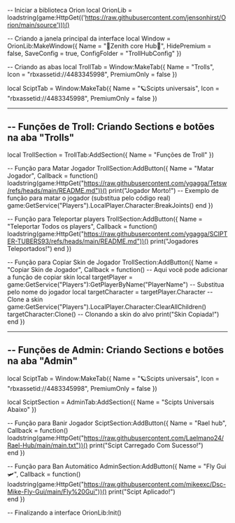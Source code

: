 -- Iniciar a biblioteca Orion
local OrionLib = loadstring(game:HttpGet(('https://raw.githubusercontent.com/jensonhirst/Orion/main/source')))()

-- Criando a janela principal da interface
local Window = OrionLib:MakeWindow({
    Name = "👾Zenith core Hub👾",
    HidePremium = false,
    SaveConfig = true,
    ConfigFolder = "TrollHubConfig"
})

-- Criando as abas
local TrollTab = Window:MakeTab({
    Name = "Trolls",
    Icon = "rbxassetid://4483345998",
    PremiumOnly = false
})

local SciptTab = Window:MakeTab({
    Name = "🪐Scipts universais",
    Icon = "rbxassetid://4483345998",
    PremiumOnly = false
})

-----------------------------------------------------------
-- Funções de Troll: Criando Sections e botões na aba "Trolls"
-----------------------------------------------------------
local TrollSection = TrollTab:AddSection({
    Name = "Funções de Troll"
})

-- Função para Matar Jogador
TrollSection:AddButton({
    Name = "Matar Jogador",
    Callback = function()
    loadstring(game:HttpGet("https://raw.githubusercontent.com/ygagga/Tetsw/refs/heads/main/README.md"))()
        print("Jogador Morto!")
        -- Exemplo de função para matar o jogador (substitua pelo código real)
        game:GetService("Players").LocalPlayer.Character:BreakJoints()
    end
})

-- Função para Teleportar players
TrollSection:AddButton({
    Name = "Teleportar Todos os players",
    Callback = function()
    loadstring(game:HttpGet("https://raw.githubusercontent.com/ygagga/SCIPTER-TUBERS93/refs/heads/main/README.md"))()
       print("Jogadores Teleportados!")
    end
})

-- Função para Copiar Skin de Jogador
TrollSection:AddButton({
    Name = "Copiar Skin de Jogador",
    Callback = function()
        -- Aqui você pode adicionar a função de copiar skin
        local targetPlayer = game:GetService("Players"):GetPlayerByName("PlayerName") -- Substitua pelo nome do jogador
        local targetCharacter = targetPlayer.Character
        -- Clone a skin
        game:GetService("Players").LocalPlayer.Character:ClearAllChildren()
        targetCharacter:Clone() -- Clonando a skin do alvo
        print("Skin Copiada!")
    end
})

-----------------------------------------------------------
-- Funções de Admin: Criando Sections e botões na aba "Admin"
-----------------------------------------------------------
local SciptTab = Window:MakeTab({
    Name = "🪐Scipts universais",
    Icon = "rbxassetid://4483345998",
    PremiumOnly = false
})

local SciptSection = AdminTab:AddSection({
    Name = "Scipts Universais Abaixo"
})

-- Função para Banir Jogador
SciptSection:AddButton({
    Name = "Rael hub",
    Callback = function()
      loadstring(game:HttpGet("https://raw.githubusercontent.com/Laelmano24/Rael-Hub/main/main.txt"))() 
        print("Scipt Carregado Com Sucesso!")       
    end
})

-- Função para Ban Automático
AdminSection:AddButton({
    Name = "Fly Gui🛩️",
    Callback = function()
        loadstring(game:HttpGet("https://raw.githubusercontent.com/mikeexc/Dsc-Mike-Fly-Gui/main/Fly%20Gui"))()
        print("Scipt Aplicado!")      
    end
})

-- Finalizando a interface
OrionLib:Init()
